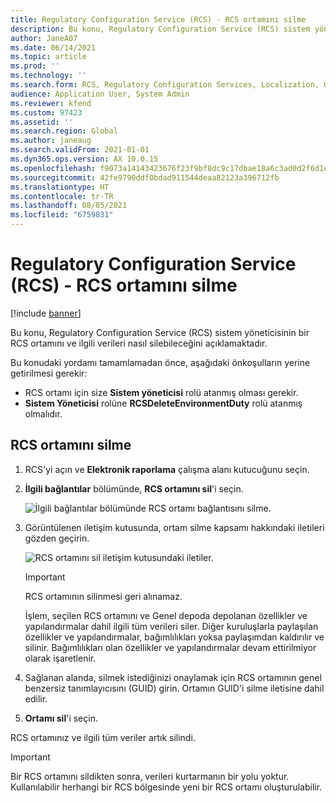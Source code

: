 ```yaml
---
title: Regulatory Configuration Service (RCS) - RCS ortamını silme
description: Bu konu, Regulatory Configuration Service (RCS) sistem yöneticisinin bir RCS ortamını ve ilgili verileri nasıl silebileceğini açıklamaktadır.
author: JaneA07
ms.date: 06/14/2021
ms.topic: article
ms.prod: ''
ms.technology: ''
ms.search.form: RCS, Regulatory Configuration Services, Localization, Global
audience: Application User, System Admin
ms.reviewer: kfend
ms.custom: 97423
ms.assetid: ''
ms.search.region: Global
ms.author: janeaug
ms.search.validFrom: 2021-01-01
ms.dyn365.ops.version: AX 10.0.15
ms.openlocfilehash: f9073a14143423676f23f9bf8dc9c17dbae18a6c3ad0d2f6d1e33919fd9162bf
ms.sourcegitcommit: 42fe9790ddf0bdad911544deaa82123a396712fb
ms.translationtype: HT
ms.contentlocale: tr-TR
ms.lasthandoff: 08/05/2021
ms.locfileid: "6759831"
---
```

# <a name="regulatory-configuration-service-rcs---delete-an-rcs-environment"></a>Regulatory Configuration Service (RCS) - RCS ortamını silme

[!include [banner](../includes/banner.md)]

Bu konu, Regulatory Configuration Service (RCS) sistem yöneticisinin bir RCS ortamını ve ilgili verileri nasıl silebileceğini açıklamaktadır.

Bu konudaki yordamı tamamlamadan önce, aşağıdaki önkoşulların yerine getirilmesi gerekir:

- RCS ortamı için size **Sistem yöneticisi** rolü atanmış olması gerekir.
- **Sistem Yöneticisi** rolüne **RCSDeleteEnvironmentDuty** rolü atanmış olmalıdır.

## <a name="delete-an-rcs-environment"></a>RCS ortamını silme

1. RCS'yi açın ve **Elektronik raporlama** çalışma alanı kutucuğunu seçin.
2. **İlgili bağlantılar** bölümünde, **RCS ortamını sil**'i seçin.

    ![İlgili bağlantılar bölümünde RCS ortamı bağlantısını silme.](media/01_RCS-Delete-Environ-Related-Link.PNG)

3. Görüntülenen iletişim kutusunda, ortam silme kapsamı hakkındaki iletileri gözden geçirin.

    ![RCS ortamını sil iletişim kutusundaki iletiler.](media/01_RCS-Delete-Environ-Msg_noGUID.PNG)

    > [!IMPORTANT]
    > RCS ortamının silinmesi geri alınamaz.
    >
    > İşlem, seçilen RCS ortamını ve Genel depoda depolanan özellikler ve yapılandırmalar dahil ilgili tüm verileri siler. Diğer kuruluşlarla paylaşılan özellikler ve yapılandırmalar, bağımlılıkları yoksa paylaşımdan kaldırılır ve silinir. Bağımlılıkları olan özellikler ve yapılandırmalar devam ettirilmiyor olarak işaretlenir.

4. Sağlanan alanda, silmek istediğinizi onaylamak için RCS ortamının genel benzersiz tanımlayıcısını (GUID) girin. Ortamın GUID'i silme iletisine dahil edilir.
5. **Ortamı sil**'i seçin.
    
RCS ortamınız ve ilgili tüm veriler artık silindi.

> [!IMPORTANT]
> Bir RCS ortamını sildikten sonra, verileri kurtarmanın bir yolu yoktur. Kullanılabilir herhangi bir RCS bölgesinde yeni bir RCS ortamı oluşturulabilir.
